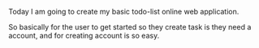 Today I am going to create my basic todo-list online web application.

So basically for the user to get started so they create task is they 
need a account, and for creating account is so easy.

